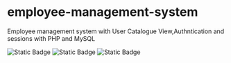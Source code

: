 # employee-management-system
Employee management system with User Catalogue View,Authntication and sessions with PHP and MySQL

![Static Badge](https://img.shields.io/badge/open%20with%20visual%20studio%20code-blue)
![Static Badge](https://img.shields.io/badge/xa)
![Static Badge](https://img.shields.io/badge/xammp%20-%20orange)
